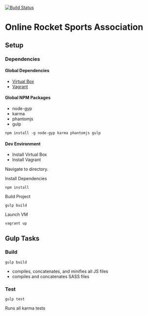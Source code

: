 [![Build Status](http://jenkins.teragontech.com/job/orsa/badge/icon?style=plastic)](http://jenkins.teragontech.com/job/orsa/)

# Online Rocket Sports Association

## Setup

### Dependencies

#### Global Dependencies
- [Virtual Box](https://www.virtualbox.org/)
- [Vagrant](https://www.vagrantup.com/)

#### Global NPM Packages
- node-gyp
- karma
- phantomjs
- gulp

`npm install -g node-gyp karma phantomjs gulp`

#### Dev Environment
- Install Virtual Box
- Install Vagrant

Navigate to directory.

Install Dependencies

`npm install`

Build Project

`gulp build`

Launch VM

`vagrant up`

## Gulp Tasks

### Build
`gulp build`
- compiles, concatenates, and minifies all JS files
- compiles and concatenates SASS files

### Test
`gulp test`

Runs all karma tests